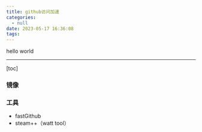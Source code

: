 ```yaml
---
title: github访问加速
categories:
  - null
date: 2023-05-17 16:36:08
tags:
---
```


hello world

---

[toc]



### 镜像



### 工具

- fastGithub
- steam++（watt tool）

